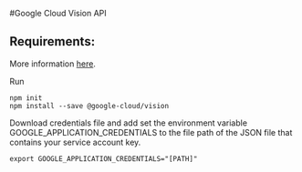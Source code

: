 #Google Cloud Vision API

## Requirements:

More information [here](https://cloud.google.com/vision/docs/face-tutorial).

Run 
```
npm init
npm install --save @google-cloud/vision
```

Download credentials file and add set the environment variable GOOGLE_APPLICATION_CREDENTIALS to the file path of the JSON file that contains your service account key. 
```
export GOOGLE_APPLICATION_CREDENTIALS="[PATH]"
```

 